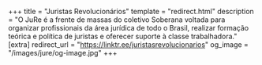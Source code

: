 +++
title = "Juristas Revolucionários"
template = "redirect.html"
description = "O JuRe é a frente de massas do coletivo Soberana voltada para organizar profissionais da área jurídica de todo o Brasil, realizar formação teórica e política de juristas e oferecer suporte à classe trabalhadora."
[extra]
redirect_url = "https://linktr.ee/juristasrevolucionarios"
og_image = "/images/jure/og-image.jpg"
+++